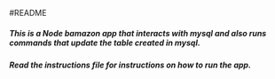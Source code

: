 #README

##### This is a Node bamazon app that interacts with mysql and also runs commands that update the table created in mysql.
##### Read the instructions file for instructions on how to run the app.